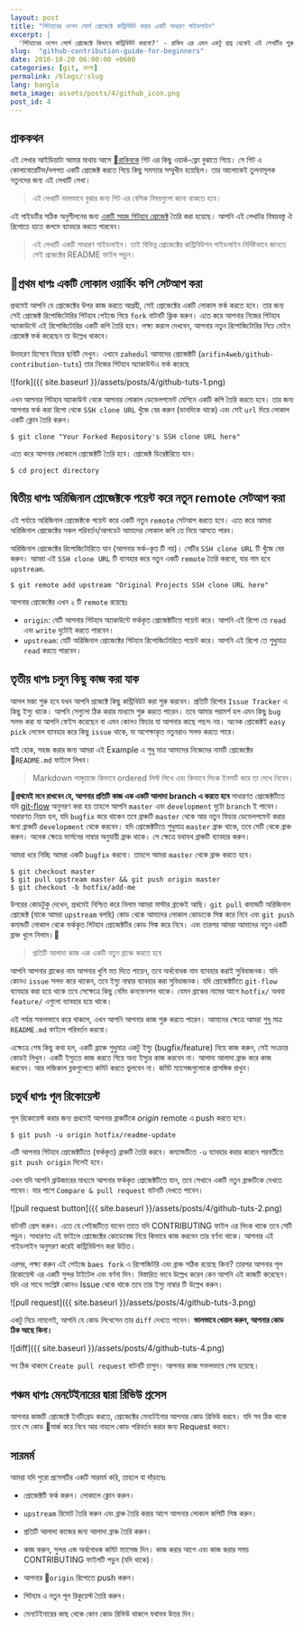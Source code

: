 ```yaml
---
layout: post
title: "গিটহাবের ওপেন সোর্স প্রোজেক্টে কন্ট্রিবিউট করার একটি সাধারণ গাইডলাইন"
excerpt: |
  'গিটহাবের ওপেন সোর্স প্রোজেক্টে কিভাবে কন্ট্রিবিউট করবো?' - রাকিব এর এমন একটু প্রশ্ন থেকেই এই লেখাটির শুরু। তুলনামূলক নতুন ডেভেলপারদের জন্যই মূলত লেখা। বিভিন্ন ওপেন সোর্স প্রোজেক্টে কিছু ভিন্নতা থাকলেও গিটহাব কেন্দ্রিক প্রোজেক্টগুলো Forked Based গিট ওয়ার্ক-ফ্লো ব্যাবহার করে। এখানে সেই ওয়ার্ক-ফ্লোটাই  সাধারণভাবেএকটু সহজ করে তুলে ধরার চেষ্টা করেছি
slug:  "github-contribution-guide-for-beginners"
date: 2016-10-20 06:00:00 +0600
categories: [git, বাংলা]
permalink: /blogs/:slug
lang: bangla
meta_image: assets/posts/4/github_icon.png
post_id: 4
---
```


## প্রাককথন

এই লেখার আইডিয়াটা আমার মাথায় আসে [রাকিবকে](https://github.com/rhasan33) গিট এর কিছু ওয়ার্ক-ফ্লো বুঝাতে গিয়ে। সে গিট এ কোলাবোরেটিভ/দলগত একটি প্রোজেক্ট করতে গিয়ে কিছু সমস্যার সম্মুখীন হয়েছিল। তার আলোকেই তুলনামূলক নতুনদের জন্য এই লেখাটি লেখা।

> এই লেখাটি ভালভাবে বুঝার জন্য গিট এর বেসিক বিষয়গুলো জানা থাকতে হবে।

এই গাইডটির সঠিক অনুশীলনের জন্য [একটি সহজ গিটহাব প্রোজেক্ট](https://github.com/arifin4web/github-contribution-tuts) তৈরি করা হয়েছে। আপনি এই লেখাটর বিষয়বস্তু ঐ রিপোতে হাতে কলমে ব্যাবহার করতে পারবেন।


> এই লেখাটি একটি সাধারণ গাইডলাইন। তাই বিভিন্ন প্রোজেক্টের কন্ট্রিবিউশন গাইডলাইন নির্দিষ্টভাবে জানতে সেই প্রজেক্টের README ফাইল পড়ুন।

## প্রথম ধাপঃ একটি লোকাল ওয়ার্কিং কপি সেটআপ করা

প্রথমেই আপনি যে প্রোজেক্টের উপর কাজ করতে আগ্রহী, সেই প্রোজেক্টের একটি লোকাল ফর্ক করতে হবে। তার জন্য সেই প্রোজেক্ট রিপোজিটোরির গিটহাব পেইজে গিয়ে `fork` বাটনটি ক্লিক করুন। এতে করে আপনার নিজের গিটহাব অ্যাকাউন্টে এই রিপোজিটোরির একটি কপি তৈরি হবে। লক্ষ্য করলে দেখবেন, আপনার নতুন রিপোজিটোরির নিচে মেইন প্রোজেক্ট ফর্ক করেছেন তা উল্লেখ থাকবে।

উদাহরণ হিসেবে নিচের ছবিটি দেখুন। এখানে `zahedul` আমাদের প্রোজেক্টটি (`arifin4web/github-contribution-tuts`) তার নিজের গিটহাব অ্যাকাউন্টএ ফর্ক করেছে

![fork]({{ site.baseurl }}/assets/posts/4/github-tuts-1.png)

এখন আপনার গিটহাব অ্যাকাউন্ট থেকে আপনার লোকাল ডেভেলপমেন্ট মেশিনে একটি কপি তৈরি করতে হবে। তার জন্য আপনার ফর্ক করা রিপো থেকে `SSH clone URL` খুঁজে বের করুন (ডানদিকে থাকে) এবং সেই `url` দিয়ে লোকাল একটি ক্লোন তৈরি করুন।

```
$ git clone "Your Forked Repository's SSH clone URL here"
```

এতে করে আপনার লোকালে প্রোজেক্টটি তৈরি হবে। প্রোজেক্ট ডিরেক্টরিতে যান।

```
$ cd project directory
```

## দ্বিতীয় ধাপঃ অরিজিনাল প্রোজেক্টকে পয়েন্ট করে নতুন remote সেটআপ করা

এই পর্যায়ে অরিজিনাল প্রোজেক্টকে পয়েন্ট করে একটি নতুন `remote` সেটআপ করতে হবে। এতে করে আমরা অরিজিনাল প্রোজেক্টের সকল পরিবর্তন/আপডেট আমাদের লোকাল কপি তে নিয়ে আসতে পারব।

অরিজিনাল প্রোজেক্টের রিপোজিটোরিতে যান (আপনার ফর্ক-কৃত টি নয়)। সেটির  `SSH clone URL` টি খুঁজে বের করুন। আমরা এই `SSH clone URL` টি ব্যাবহার করে নতুন একটি `remote` তৈরি করবো, যার নাম হবে `upstream`.

```
$ git remote add upstream "Original Projects SSH clone URL here"
```

আপনার প্রোজেক্টের এখন ২ টি `remote` রয়েছেঃ

* `origin`: যেটি আপনার গিটহাব অ্যাকাউন্টে ফর্ককৃত প্রোজেক্টটিতে পয়েন্ট করে। আপনি এই রিপো তে `read` এবং `write` দুটোই করতে পারবেন।  
* `upstream`: যেটি অরিজিনাল প্রোজেক্টের গিটহাব রিপোজিটোরিতে পয়েন্ট করে। আপনি এই রিপো তে শুধুমাত্র `read` করতে পারবেন।


## তৃতীয় ধাপঃ চলুন কিছু কাজ করা যাক

আসল মজা শুরু হবে যখন আপনি প্রজেক্টে কিছু কন্ট্রিবিউট করা শুরু করবেন। প্রতিটি রিপোর `Issue Tracker` এ কিছু ইস্যু থাকে। আপনি সেগুলো ঠিক করার মাধ্যমে শুরু করতে পারেন। তবে আমার পরামর্শ হল এমন কিছু `bug` সলভ করা যা আপনি ফেইস করেছেন বা এমন কোনও ফিচার যা আপনার কাছে পছন্দ নয়। অনেক প্রোজেক্টই `easy pick` লেবেল ব্যাবহার করে কিছু `issue` থাকে, যা অপেক্ষাকৃত নতুনরাও সলভ করতে পারে।

যাই হোক, সহজ করার জন্য আমরা এই Example এ শুধু মাত্র আমাদের নিজেদের নামটি প্রোজেক্টের `README.md` ফাইলে লিখব।

> Markdown লাঙ্গুয়াজে কিভাবে ordered লিস্ট লিখে এবং কিভাবে লিংক ইনসার্ট করে তা দেখে নিবেন।

**প্রথমেই মনে রাখবেন যে, আপনার প্রতিটি কাজ এক একটি আলাদা branch এ করতে হবে** সাধারণত প্রোজেক্টটিতে যদি [git-flow](http://nvie.com/posts/a-successful-git-branching-model/) অনুসরণ করা হয় তাহলে আপনি `master` এবং `development` দুটো `branch` ই পাবেন। সাধারণত নিয়ম হল, যদি `bugfix` করে থাকেন তবে ব্রাঞ্চটি `master` থেকে আর নতুন ফিচার ডেভেলপমেন্ট করার জন্য ব্রাঞ্চটি `development` থেকে করবেন। যদি প্রোজেক্টটিতে শুধুমাত্র `master` ব্রাঞ্চ থাকে, তবে সেটি থেকে ব্রাঞ্চ করুন। অনেক ক্ষেত্রে ভার্সনের নাম্বার অনুযায়ী ব্রাঞ্চ থাকে। সে ক্ষেত্রে যথাযথ ব্রাঞ্চটি ব্যাবহার করুন।

আমরা ধরে নিচ্ছি আমরা একটি `bugfix` করবো। তাহলে আমরা `master` থেকে ব্রাঞ্চ করতে হবে।

```
$ git checkout master
$ git pull upstream master && git push origin master
$ git checkout -b hotfix/add-me
```

উপরের কোডটুকু দেখেন, প্রথমেই নিশ্চিত করে নিলাম আমরা মাস্টার ব্রাঞ্চেই আছি। `git pull` কমান্ডটি অরিজিনাল প্রোজেক্ট (যাকে আমরা `upstream` বলছি) কোড থেকে আমাদের লোকাল কোডকেে সিঙ্ক করে নিবে এবং `git push` কমান্ডটি লোকাল থেকে ফর্ককৃত গিটহাব প্রোজেক্টটির কোড সিঙ্ক করে নিবে। এবং তারপর আমরা আমাদের নতুন একটি ব্রাঞ্চ খুলে নিলাম।

> প্রতিটি আলাদা কাজ এক একটি নতুন ব্রাঞ্চে করতে হবে

আপনি আপনার ব্রাঞ্চের নাম আপনার খুশি মত দিতে পারেন, তবে অর্থবোধক নাম ব্যাবহার করাই সুবিধাজনক। যদি কোনও `issue` সলভ করে থাকেন, তবে ইস্যু নাম্বার ব্যাবহার করা সুবিধাজনক। যদি প্রোজেক্টটিতে `git-flow` ব্যাবহার করা হয়ে থাকে তবে সেক্ষেত্রে কিছু নেমিং কনভেনশন থাকে। যেমন ব্রাঞ্চের নামের আগে `hotfix/` অথবা `feature/` এগুলো ব্যাবহার হয়ে থাকে।

এই পর্যন্ত সফলভাবে করে থাকলে, এখন আপনি আপনার কাজ শুরু করতে পারেন। আমাদের ক্ষেত্রে আমরা শুধু মাত্র `README.md` ফাইলে পরিবর্তন করবো।

এক্ষেত্রে শেষ কিছু কথা হল, একটি ব্রাঞ্চে শুধুমাত্র একটু ইস্যু (bugfix/feature) নিয়ে কাজ করুন, সেই সংক্রান্ত কোডই লিখুন। একটি ইস্যুতে কাজ করতে গিয়ে অন্য ইস্যুর কাজ করবেন না। আলাদা আলাদা ব্রাঞ্চ করে কাজ করবেন। আর লজিকাল ব্লকগুলেতে কমিট করতে ভুলবেন না। কমিট ম্যাসেজগুলোকে প্রাসঙ্গিক রাখুন।

## চতুর্থ ধাপঃ পূল রিকোয়েস্ট

পূল রিকোয়েস্ট করার জন্য প্রথমেই আপনার ব্রাঞ্চটিকে _origin_ remote এ push করতে হবে।

```
$ git push -u origin hotfix/readme-update
```

এটি আপনার গিটহাব প্রোজেক্টটিতে (ফর্ককৃত) ব্রাঞ্চটি তৈরি করবে। কম্যান্ডটিতে `-u` ব্যাবহার করার কারনে পরবর্তীতে `git push origin` দিলেই হবে।

এখন যদি আপনি ব্রাউজারের মাধ্যমে আপনার ফর্ককৃত প্রোজেক্টটিতে যান, তবে সেখানে একটি নতুন ব্রাঞ্চটিকে দেখতে পাবেন। যার পাশে `Compare & pull request` বাটনটি দেখতে পাবেন।

![pull request button]({{ site.baseurl }}/assets/posts/4/github-tuts-2.png)

বাটনটি প্রেস করুন। এতে যে পেইজটিতে যাবেন তাতে যদি CONTRIBUTING ফাইল এর লিংক থাকে তবে সেটি পড়ুন। সাধারণত এই ফাইলে প্রোজেক্টের কোডেবেজ নিয়ে কিভাবে কাজ করবেন তার বর্ণনা থাকে। আপনার এই গাইডলাইন অনুসরণ করেই কন্ট্রিবিউশন করা উচিত।

এরপর, লক্ষ্য করুন এই পেইজে `baes fork` এ  রিপোজিটরি এবং ব্রাঞ্চ সঠিক রয়েছে কিনা? তারপর আপনার পূল রিকোয়েস্ট এর একটি সুন্দর টাইটেল এবং বর্ণনা দিন। বিস্তারিত ভাবে উল্লেখ করেন কেন আপনি এই কাজটি করেছেন। যদি এর সাথে সংশ্লিষ্ট কোনও Issue থেকে থাকে তবে তার ইস্যু নাম্বার টি উল্লেখ করুন।

![pull request]({{ site.baseurl }}/assets/posts/4/github-tuts-3.png)

একটু নিচে নামলেই, আপনি যে কোড লিখেসেন তার `diff` দেখতে পাবেন। **ভালভাবে খেয়াল করুন, আপনার কোড ঠিক আছে কিনা।**

![diff]({{ site.baseurl }}/assets/posts/4/github-tuts-4.png)

সব ঠিক থাকলে `Create pull request` বাটনটি চাপুন। আপনার কাজ সফলভাবে শেষ হয়েছে।

## পঞ্চম ধাপঃ মেনটেইনারের দ্বারা রিভিউ প্রসেস

আপনার কাজটি প্রোজেক্টে ইনটিগ্রেড করতে, প্রোজেক্টের মেনটেইনার আপনার কোড রিভিউ করবে। যদি সব ঠিক থাকে তবে সে কোড মার্জ করে নিবে আর নাহলে কোড পরিবর্তন করার জন্য Request করবে।

## সারমর্ম

আমরা যদি পুরো প্রসেসটির একটি সারমর্ম করি, তাহলে যা দাঁড়াবেঃ

* প্রোজেক্টটি ফর্ক করুন। লোকালে ক্লোন করুন।

* `upstream` রিমোট তৈরি করুন এবং ব্রাঞ্চ তৈরি করার আগে আপনার লোকাল কপিটি সিঙ্ক করুন।

* প্রতিটি আলাদা কাজের জন্য আলাদা ব্রাঞ্চ তৈরি করুন।

* কাজ করুন, সুন্দর এন্ড অর্থবোধক কমিট ম্যাসেজ দিন। কাজ করার আগে এবং কাজ করার সময় CONTRIBUTING ফাইলটি পড়ুন (যদি থাকে)।

* আপনার `origin` রিপোতে push করুন।

* গিটহাব এ নতুন পূল রিকুয়েস্ট তৈরি করুন।

* মেনটেইনারের কাছ থেকে কোন কোড রিভিউ থাকলে যথাযথ উত্তর দিন।
